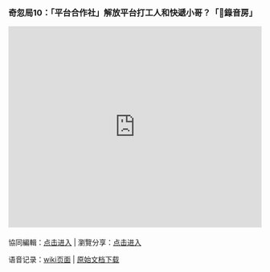 ### 奇忽局10：「平台合作社」解放平台打工人和快遞小哥？「🎤錄音房」

<iframe width="100%" height="400" frameborder="0" src="https://www.mindmeister.com/maps/public_map_shell/1824180753/10?width=600&height=400&z=auto&no_logo=1" scrolling="no" style="overflow: hidden; margin-bottom: 5px;">Your browser is not able to display frames. Please visit <a href="https://www.mindmeister.com/1824180753/10" target="_blank">奇忽局10：「平台合作社」解放平台打工人和快遞小哥？「🎤錄音房」</a> on MindMeister.</iframe>

協同編輯：[点击进入](https://mm.tt/1824180753?t=JDSmh64Czn) | 瀏覽分享：[点击进入](https://www.mindmeister.com/1824180753/10)

语音记录：[wiki页面](https://github.com/qihuju/qihuju.github.io/wiki/%E5%A5%87%E5%BF%BD%E5%B1%8010%EF%BC%9A%E2%80%9C%E5%B9%B3%E5%8F%B0%E5%90%88%E4%BD%9C%E7%A4%BE%E2%80%9D%E8%A7%A3%E6%94%BE%E5%B9%B3%E5%8F%B0%E6%89%93%E5%B7%A5%E4%BA%BA%E5%92%8C%E5%BF%AB%E9%80%92%E5%B0%8F%E5%93%A5%EF%BC%9F-%E5%BD%95%E9%9F%B3%E6%96%87%E6%9C%AC) | [原始文档下载](/qihuju.github.io/docs/qihuju10-records.docx)